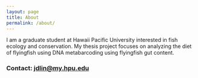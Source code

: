 ---layout: pagetitle: Aboutpermalink: /about/---I am a graduate student at Hawaii Pacific University interested in fish ecology and conservation.My thesis project focuses on analyzing the diet of flyingfish using DNA metabarcoding using flyingfish gut content.### Contact: [jdlin@my.hpu.edu](mailto:jdlin@my.hpu.edu)